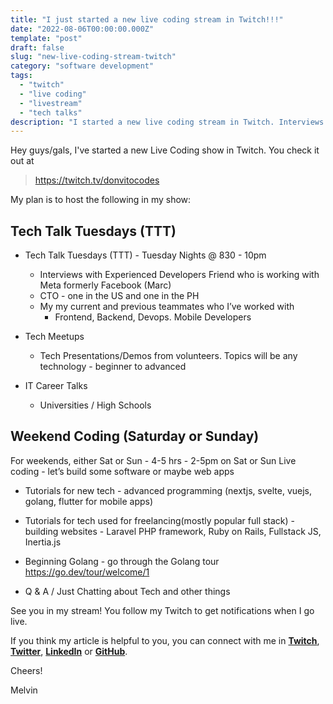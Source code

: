 ```yaml
---
title: "I just started a new live coding stream in Twitch!!!"
date: "2022-08-06T00:00:00.000Z"
template: "post"
draft: false
slug: "new-live-coding-stream-twitch"
category: "software development"
tags:
  - "twitch"
  - "live coding" 
  - "livestream" 
  - "tech talks" 
description: "I started a new live coding stream in Twitch. Interviews with Experienced Developers, Tech Meetups, IT Career Talks."
---
```

Hey guys/gals, I've started a new Live Coding show in Twitch. You check it out at 

> https://twitch.tv/donvitocodes

My plan is to host the following in my show:

## Tech Talk Tuesdays (TTT) 
* Tech Talk Tuesdays (TTT) - Tuesday Nights @ 830 - 10pm
  - Interviews with Experienced Developers
Friend who is working with Meta formerly Facebook (Marc)
  - CTO - one in the US and one in the PH
  - My my current and previous teammates  who I’ve worked with
    - Frontend, Backend, Devops. Mobile Developers
  
* Tech Meetups
  - Tech Presentations/Demos from volunteers. Topics will be any technology - beginner to advanced

* IT Career Talks
  - Universities / High Schools

## Weekend Coding (Saturday or Sunday)
For weekends, either Sat or Sun - 4-5 hrs - 2-5pm on Sat or Sun
Live coding - let’s build some software or maybe web apps

* Tutorials for new tech - advanced programming (nextjs, svelte, vuejs, golang, flutter for mobile apps)
  
* Tutorials for tech used for freelancing(mostly popular full stack) - building websites - Laravel PHP framework, Ruby on Rails, Fullstack JS, Inertia.js
  
* Beginning Golang - go through the Golang tour https://go.dev/tour/welcome/1

* Q & A / Just Chatting about Tech and other things

See you in my stream! You follow my Twitch to get notifications when I go live.

If you think my article is helpful to you, you can connect with me in **[Twitch](https://twitch.tv/donvitocodes)**, **[Twitter](https://twitter.com/donvito)**, **[LinkedIn](https://www.linkedin.com/in/melvinvivas/)** or **[GitHub](https://github.com/donvito)**.

Cheers!

Melvin















